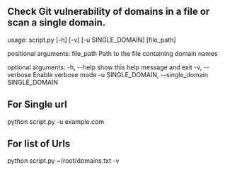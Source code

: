 ## Check Git vulnerability of domains in a file or scan a single domain.
usage: script.py [-h] [-v] [-u SINGLE_DOMAIN] [file_path]

positional arguments:
  file_path          Path to the file containing domain names

optional arguments:
  -h, --help            show this help message and exit
  -v, --verbose         Enable verbose mode
  -u SINGLE_DOMAIN, --single_domain SINGLE_DOMAIN

## For Single url 
python script.py -u example.com 

## For list of Urls
python script.py ~/root/domains.txt -v 
